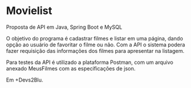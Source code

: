 # Movielist
Proposta de API em Java, Spring Boot e MySQL 

O objetivo do programa é cadastrar filmes e listar em uma página, dando opção ao usuário de favoritar o filme ou não. Com a API o sistema podera fazer requisição das informações dos filmes para apresentar na listagem.

Para testes da API é utilizado a plataforma Postman, com um arquivo anexado MeusFilmes com as especificações de json.

Em +Devs2Blu.


